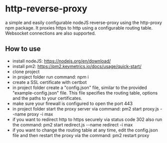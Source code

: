# http-reverse-proxy
a simple and easily configurable nodeJS reverse-proxy using the http-proxy npm package. It proxies https to http using a configurable routing table. Websocket connections are also supported.

## How to use
- install nodeJS: https://nodejs.org/en/download/
- install pm2: https://pm2.keymetrics.io/docs/usage/quick-start/
- clone project
- in project folder run command: npm i
- create a SSL certificate with certbot
- in project folder create a "config.json" file, similar to the provided "example-config.json" file. This file specifies the routing table, options and the paths to your certificates.
- make sure your firewall is configured to open the port 443
- in project folder start the proxy server via command: pm2 start proxy.js --name proxy -i max
- if you want to redirect http to https securely via status code 302 also run the command: pm2 start redirect.js --name redirect -i max
- if you want to change the routing table at any time, edit the config.json file and then restart the proxy via the command: pm2 restart proxy
